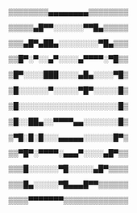 ▒▒▒▒▒▒▒▒▄▄▄▄▄▄▄▄▒▒▒▒▒▒▒▒

▒▒▒▒▒▄█▀▀░░░░░░▀▀█▄▒▒▒▒▒

▒▒▒▄█▀▄██▄░░░░░░░░▀█▄▒▒▒

▒▒█▀░▀░░▄▀░░░░▄▀▀▀▀░▀█▒▒

▒█▀░░░░███░░░░▄█▄░░░░▀█▒

▒█░░░░░░▀░░░░░▀█▀░░░░░█▒

▒█░░░░░░░░░░░░░░░░░░░░█▒

▒█░░██▄░░▀▀▀▀▄▄░░░░░░░█▒

▒▀█░█░█░░░▄▄▄▄▄░░░░░░█▀▒

▒▒▀█▀░▀▀▀▀░▄▄▄▀░░░░▄█▀▒▒

▒▒▒█░░░░░░▀█░░░░░▄█▀▒▒▒▒

▒▒▒█▄░░░░░▀█▄▄▄█▀▀▒▒▒▒▒▒

▒▒▒▒▀▀▀▀▀▀▀▒▒▒▒▒▒▒▒▒▒▒▒▒
